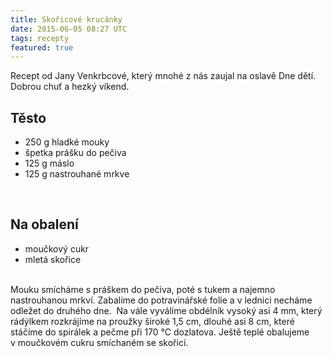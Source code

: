 ```yaml
---
title: Skořicové krucánky
date: 2015-06-05 08:27 UTC
tags: recepty
featured: true
---
```


Recept od Jany Venkrbcové, který mnohé z nás zaujal na oslavě Dne dětí. Dobrou
chuť a hezký víkend.

## Těsto

* 250 g hladké mouky 
* špetka prášku do pečiva 
* 125 g máslo 
* 125 g nastrouhané mrkve

<br>

## Na obalení

* moučkový cukr 
* mletá skořice

<br>
Mouku smícháme s práškem do pečiva, poté s tukem a najemno nastrouhanou mrkví.
Zabalíme do potravinářské folie a v lednici necháme odležet do druhého dne.  Na
vále vyválíme obdélník vysoký asi 4 mm, který rádýlkem rozkrájíme na proužky
široké 1,5 cm, dlouhé asi 8 cm, které stáčíme do spirálek a pečme při 170 °C
dozlatova. Ještě teplé obalujeme v moučkovém cukru smíchaném se skořicí.

